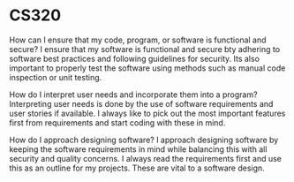 # CS320
How can I ensure that my code, program, or software is functional and secure?
I ensure that my software is functional and secure bty adhering to software best practices
and following guidelines for security. Its also important to properly test the software using methods
such as manual code inspection or unit testing. 

How do I interpret user needs and incorporate them into a program?
Interpreting user needs is done by the use of software requirements and user stories if available. 
I always like to pick out the most important features first from requirements and start coding with 
these in mind. 

How do I approach designing software?
I approach designing software by keeping the software requirements in mind while balancing this with all security and quality concerns.
I always read the requirements first and use this as an outline for my projects. These are vital to a software design. 
